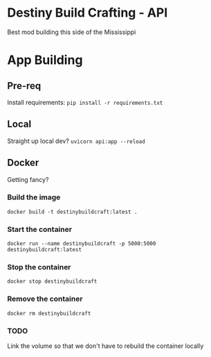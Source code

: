 # Destiny Build Crafting - API

Best mod building this side of the Mississippi

# App Building

## Pre-req
Install requirements:
``pip install -r requirements.txt``

## Local
Straight up local dev? 
``uvicorn api:app --reload``

## Docker
Getting fancy?

### Build the image
``docker build -t destinybuildcraft:latest .``

### Start the container
``docker run --name destinybuildcraft -p 5000:5000 destinybuildcraft:latest``

### Stop the container
``docker stop destinybuildcraft``

### Remove the container
``docker rm destinybuildcraft``

### TODO
Link the volume so that we don't have to rebuild the container locally